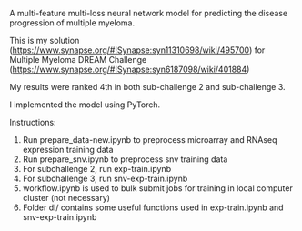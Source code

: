 A multi-feature multi-loss neural network model for predicting the disease progression of multiple myeloma.

This is my solution (https://www.synapse.org/#!Synapse:syn11310698/wiki/495700) for Multiple Myeloma DREAM Challenge (https://www.synapse.org/#!Synapse:syn6187098/wiki/401884)

My results were ranked 4th in both sub-challenge 2 and sub-challenge 3.

I implemented the model using PyTorch.

Instructions:
1. Run prepare_data-new.ipynb to preprocess microarray and RNAseq expression training data
2. Run prepare_snv.ipynb to preprocess snv training data
3. For subchallenge 2, run exp-train.ipynb
4. For subchallenge 3, run snv-exp-train.ipynb
5. workflow.ipynb is used to bulk submit jobs for training in local computer cluster (not necessary)
6. Folder dl/ contains some useful functions used in exp-train.ipynb and snv-exp-train.ipynb
